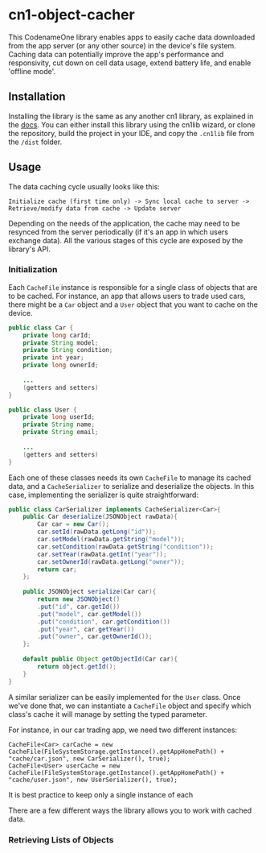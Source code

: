 # cn1-object-cacher
This CodenameOne library enables apps to easily cache data downloaded from the
app server (or any other source) in the device's file system.  Caching data can potentially improve
the app's performance and responsivity, cut down on cell data usage, extend battery life, and enable
'offline mode'.

## Installation
Installing the library is the same as any another cn1 library, as explained in the [docs](https://www.codenameone.com/manual/advanced-topics.html#_libraries_-_cn1lib).
You can either install this library using the cn1lib wizard, or clone the repository, build the project in your IDE,
and copy the `.cn1lib` file from the `/dist` folder.

## Usage
The data caching cycle usually looks like this:

`Initialize cache (first time only) -> Sync local cache to server -> Retrieve/modify data from cache -> Update server`

Depending on the needs of the application, the cache may need to be resynced from the server periodically (if it's an app in which users exchange data).
All the various stages of this cycle are exposed by the library's API.

### Initialization
Each `CacheFile` instance is responsible for a single class of objects that are to be cached.  For instance, an app
that allows users to trade used cars, there might be a `Car` object and a `User` object that you want to cache on the device.

```Java
public class Car {
	private long carId;
	private String model;
	private String condition;
	private int year;
	private long ownerId;
	
	...
	(getters and setters)
}

public class User {
	private long userId;
	private String name;
	private String email;
	
	...
	(getters and setters)
}
```

Each one of these classes needs its own `CacheFile` to manage its cached data, and a `CacheSerializer` to serialize and deserialize the objects.
In this case, implementing the serializer is quite straightforward:

```Java
public class CarSerializer implements CacheSerializer<Car>{
	public Car deserialize(JSONObject rawData){
		Car car = new Car();
		car.setId(rawData.getLong("id"));
		car.setModel(rawData.getString("model"));
		car.setCondition(rawData.getString("condition"));
		car.setYear(rawData.getInt("year"));
		car.setOwnerId(rawData.getLong("owner"));
		return car;
	};
	
    public JSONObject serialize(Car car){
		return new JSONObject()
		.put("id", car.getId())
		.put("model", car.getModel())
		.put("condition", car.getCondition())
		.put("year", car.getYear())
		.put("owner", car.getOwnerId());
	};
    
    default public Object getObjectId(Car car){
        return object.getId();
    }
}

```
A similar serializer can be easily implemented for the `User` class. Once we've done that,
we can instantiate a `CacheFile` object and specify which class's cache it will manage by setting the typed parameter.

For instance, in our car trading app, we need two different instances:

```
CacheFile<Car> carCache = new CacheFile(FileSystemStorage.getInstance().getAppHomePath() + "cache/car.json", new CarSerializer(), true);
CacheFile<User> userCache = new CacheFile(FileSystemStorage.getInstance().getAppHomePath() + "cache/user.json", new UserSerializer(), true);
```

It is best practice to keep only a single instance of each

There are a few different ways the library allows you to work with cached data.

### Retrieving Lists of Objects
